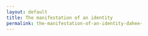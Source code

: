 ```yaml
---
layout: default
title: The manifestation of an identity 
permalink: the-manifestation-of-an-identity-dahee-
---
```

<!-- Add an essay or interpretive material below this line,
using HTML or markdown.  Do not modify this file above this line -->
